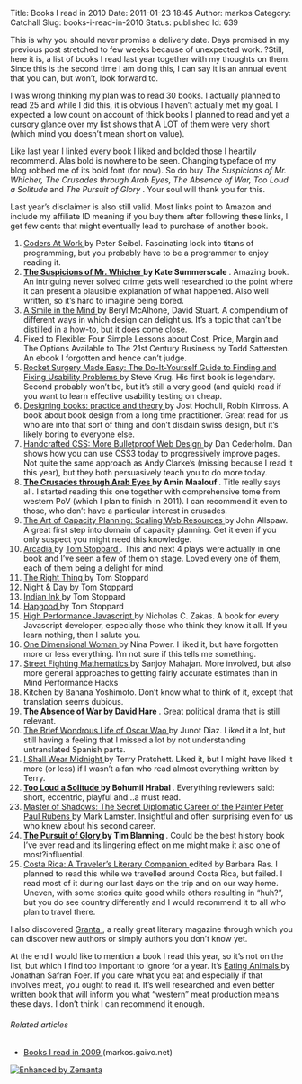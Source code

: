 Title: Books I read in 2010
Date: 2011-01-23 18:45
Author: markos
Category: Catchall
Slug: books-i-read-in-2010
Status: published
Id: 639

<html>
 <body>
  <div>
   <p>
    This is why you should never promise a delivery date. Days promised in my previous post stretched to few weeks because of unexpected work. ?Still, here it is, a list of books I read last year together with my thoughts on them. Since this is the second time I am doing this, I can say it is an annual event that you can, but won’t, look forward to.
   </p>
   <p>
    I was wrong thinking my plan was to read 30 books. I actually planned to read 25 and while I did this, it is obvious I haven’t actually met my goal. I expected a low count on account of thick books I planned to read and yet a cursory glance over my list shows that A LOT of them were very short (which mind you doesn’t mean short on value).
   </p>
   <p>
    Like last year I linked every book I liked and bolded those I heartily recommend. Alas bold is nowhere to be seen. Changing typeface of my blog robbed me of its bold font (for now). So do buy
    <em>
     The Suspicions of Mr. Whicher, The Crusades through Arab Eyes, The Absence of War, Too Loud a Solitude
    </em>
    and
    <em>
     The Pursuit of Glory
    </em>
    . Your soul will thank you for this.
   </p>
   <p>
    Last year’s disclaimer is also still valid. Most links point to Amazon and include my affiliate ID meaning if you buy them after following these links, I get few cents that might eventually lead to purchase of another book.
   </p>
   <ol>
    <li>
     <a href="http://www.amazon.com/Coders-at-Work-Peter-Seibel/dp/1430219483">
      Coders At Work
     </a>
     by Peter Seibel. Fascinating look into titans of programming, but you probably have to be a programmer to enjoy reading it.
    </li>
    <li>
     <strong>
      <a href="http://www.amazon.com/gp/product/0802715354?ie=UTF8&amp;tag=devel-20&amp;linkCode=as2&amp;camp=1789&amp;creative=390957&amp;creativeASIN=0802715354">
       The Suspicions of Mr. Whicher
      </a>
      by Kate Summerscale
     </strong>
     . Amazing book. An intriguing never solved crime gets well researched to the point where it can present a plausible explanation of what happened. Also well written, so it’s hard to imagine being bored.
    </li>
    <li>
     <a href="http://www.amazon.com/gp/product/0714838128?ie=UTF8&amp;tag=devel-20&amp;linkCode=as2&amp;camp=1789&amp;creative=390957&amp;creativeASIN=0714838128">
      A Smile in the Mind
     </a>
     by Beryl McAlhone, David Stuart. A compendium of different ways in which design can delight us. It’s a topic that can’t be distilled in a how-to, but it does come close.
    </li>
    <li>
     Fixed to Flexible: Four Simple Lessons about Cost, Price, Margin and The Options Available to The 21st Century Business by Todd Sattersten. An ebook I forgotten and hence can’t judge.
    </li>
    <li>
     <a href="http://www.amazon.com/Rocket-Surgery-Made-Easy-Yourself/dp/0321657292">
      Rocket Surgery Made Easy: The Do-It-Yourself Guide to Finding and Fixing Usability Problems
     </a>
     by Steve Krug. His first book is legendary. Second probably won’t be, but it’s still a very good (and quick) read if you want to learn effective usability testing on cheap.
    </li>
    <li>
     <a href="http://www.amazon.com/gp/product/0907259235?ie=UTF8&amp;tag=devel-20&amp;linkCode=as2&amp;camp=1789&amp;creative=390957&amp;creativeASIN=0907259235">
      Designing books: practice and theory
     </a>
     by Jost Hochuli, Robin Kinross. A book about book design from a long time practitioner. Great read for us who are into that sort of thing and don’t disdain swiss design, but it’s likely boring to everyone else.
    </li>
    <li>
     <a href="http://www.amazon.com/gp/product/0321643380?ie=UTF8&amp;tag=devel-20&amp;linkCode=as2&amp;camp=1789&amp;creative=390957&amp;creativeASIN=0321643380">
      Handcrafted CSS: More Bulletproof Web Design
     </a>
     by Dan Cederholm. Dan shows how you can use CSS3 today to progressively improve pages. Not quite the same approach as Andy Clarke’s (missing because I read it this year), but they both persuasively teach you to do more today.
    </li>
    <li>
     <strong>
      <a href="http://www.amazon.com/gp/product/0805208984?ie=UTF8&amp;tag=devel-20&amp;linkCode=as2&amp;camp=1789&amp;creative=390957&amp;creativeASIN=0805208984">
       The Crusades through Arab Eyes
      </a>
      by Amin Maalouf
     </strong>
     . Title really says all. I started reading this one together with comprehensive tome from western PoV (which I plan to finish in 2011). I can recommend it even to those, who don’t have a particular interest in crusades.
    </li>
    <li>
     <a href="http://www.amazon.com/gp/product/0596518579?ie=UTF8&amp;tag=devel-20&amp;linkCode=as2&amp;camp=1789&amp;creative=390957&amp;creativeASIN=0596518579">
      The Art of Capacity Planning: Scaling Web Resources
     </a>
     by John Allspaw. A great first step into domain of capacity planning. Get it even if you only suspect you might need this knowledge.
    </li>
    <li>
     <a href="http://www.amazon.com/gp/product/0571197515?ie=UTF8&amp;tag=devel-20&amp;linkCode=as2&amp;camp=1789&amp;creative=390957&amp;creativeASIN=0571197515">
      Arcadia
     </a>
     by
     <a class="zem_slink" href="http://www.myspace.com/everything/tom-stoppard" rel="myspaceeverything" title="Tom Stoppard">
      Tom Stoppard
     </a>
     . This and next 4 plays were actually in one book and I’ve seen a few of them on stage. Loved every one of them, each of them being a delight for mind.
    </li>
    <li>
     <a href="http://www.amazon.com/gp/product/0571197515?ie=UTF8&amp;tag=devel-20&amp;linkCode=as2&amp;camp=1789&amp;creative=390957&amp;creativeASIN=0571197515">
      The Right Thing
     </a>
     by Tom Stoppard
    </li>
    <li>
     <a href="http://www.amazon.com/gp/product/0571197515?ie=UTF8&amp;tag=devel-20&amp;linkCode=as2&amp;camp=1789&amp;creative=390957&amp;creativeASIN=0571197515">
      Night &amp; Day
     </a>
     by Tom Stoppard
    </li>
    <li>
     <a href="http://www.amazon.com/gp/product/0571197515?ie=UTF8&amp;tag=devel-20&amp;linkCode=as2&amp;camp=1789&amp;creative=390957&amp;creativeASIN=0571197515">
      Indian Ink
     </a>
     by Tom Stoppard
    </li>
    <li>
     <a href="http://www.amazon.com/gp/product/0571197515?ie=UTF8&amp;tag=devel-20&amp;linkCode=as2&amp;camp=1789&amp;creative=390957&amp;creativeASIN=0571197515">
      Hapgood
     </a>
     by Tom Stoppard
    </li>
    <li>
     <a href="http://www.amazon.com/gp/product/059680279X?ie=UTF8&amp;tag=devel-20&amp;linkCode=as2&amp;camp=1789&amp;creative=390957&amp;creativeASIN=059680279X">
      High Performance Javascript
     </a>
     by Nicholas C. Zakas. A book for every Javascript developer, especially those who think they know it all. If you learn nothing, then I salute you.
    </li>
    <li>
     <a href="http://www.amazon.com/gp/product/1846942411?ie=UTF8&amp;tag=devel-20&amp;linkCode=as2&amp;camp=1789&amp;creative=390957&amp;creativeASIN=1846942411">
      One Dimensional Woman
     </a>
     by Nina Power. I liked it, but have forgotten more or less everything. I’m not sure if this tells me something.
    </li>
    <li>
     <a href="http://ocw.mit.edu/courses/mathematics/18-098-street-fighting-mathematics-january-iap-2008/readings/sf_math.pdf">
      Street Fighting Mathematics
     </a>
     by Sanjoy Mahajan. More involved, but also more general approaches to getting fairly accurate estimates than in Mind Performance Hacks
    </li>
    <li>
     Kitchen by Banana Yoshimoto. Don’t know what to think of it, except that translation seems dubious.
    </li>
    <li>
     <strong>
      <a href="http://www.amazon.com/gp/product/0571170714?ie=UTF8&amp;tag=devel-20&amp;linkCode=as2&amp;camp=1789&amp;creative=390957&amp;creativeASIN=0571170714">
       The Absence of War
      </a>
      by David Hare
     </strong>
     . Great political drama that is still relevant.
    </li>
    <li>
     <a href="http://www.amazon.com/gp/product/1594483299?ie=UTF8&amp;tag=devel-20&amp;linkCode=as2&amp;camp=1789&amp;creative=390957&amp;creativeASIN=1594483299">
      The Brief Wondrous Life of Oscar Wao
     </a>
     by Junot Diaz. Liked it a lot, but still having a feeling that I missed a lot by not understanding untranslated Spanish parts.
    </li>
    <li>
     <a href="http://www.amazon.com/gp/product/0061433047?ie=UTF8&amp;tag=devel-20&amp;linkCode=as2&amp;camp=1789&amp;creative=390957&amp;creativeASIN=0061433047">
      I Shall Wear Midnight
     </a>
     by Terry Pratchett. Liked it, but I might have liked it more (or less) if I wasn’t a fan who read almost everything written by Terry.
    </li>
    <li>
     <strong>
      <a href="http://www.amazon.com/gp/product/0156904586?ie=UTF8&amp;tag=devel-20&amp;linkCode=as2&amp;camp=1789&amp;creative=390957&amp;creativeASIN=0156904586">
       Too Loud a Solitude
      </a>
      by Bohumil Hrabal
     </strong>
     . Everything reviewers said: short, eccentric, playful and…a must read.
    </li>
    <li>
     <a href="http://www.amazon.com/gp/product/0307387356?ie=UTF8&amp;tag=devel-20&amp;linkCode=as2&amp;camp=1789&amp;creative=390957&amp;creativeASIN=0307387356">
      Master of Shadows: The Secret Diplomatic Career of the Painter Peter Paul Rubens
     </a>
     by Mark Lamster. Insightful and often surprising even for us who knew about his second career.
    </li>
    <li>
     <strong>
      <a href="http://www.amazon.com/gp/product/B001LF4APO?ie=UTF8&amp;tag=devel-20&amp;linkCode=as2&amp;camp=1789&amp;creative=390957&amp;creativeASIN=B001LF4APO">
       The Pursuit of Glory
      </a>
      by Tim Blanning
     </strong>
     . Could be the best history book I’ve ever read and its lingering effect on me might make it also one of most?influential.
    </li>
    <li>
     <a href="http://www.amazon.com/gp/product/1883513006?ie=UTF8&amp;tag=devel-20&amp;linkCode=as2&amp;camp=1789&amp;creative=390957&amp;creativeASIN=1883513006">
      Costa Rica: A Traveler’s Literary Companion
     </a>
     edited by Barbara Ras. I planned to read this while we travelled around Costa Rica, but failed. I read most of it during our last days on the trip and on our way home. Uneven, with some stories quite good while others resulting in “huh?”, but you do see country differently and I would recommend it to all who plan to travel there.
    </li>
   </ol>
   <p>
    I also discovered
    <a href="http://www.granta.com/">
     Granta
    </a>
    , a really great literary magazine through which you can discover new authors or simply authors you don’t know yet.
   </p>
   <p>
    At the end I would like to mention a book I read this year, so it’s not on the list, but which I find too important to ignore for a year. It’s
    <a href="http://www.amazon.com/gp/product/0316069884?ie=UTF8&amp;tag=devel-20&amp;linkCode=as2&amp;camp=1789&amp;creative=390957&amp;creativeASIN=0316069884">
     Eating Animals
    </a>
    by Jonathan Safran Foer. If you care what you eat and especially if that involves meat, you ought to read it. It’s well researched and even better written book that will inform you what “western” meat production means these days. I don’t think I can recommend it enough.
   </p>
   <h6 class="zemanta-related-title">
    Related articles
   </h6>
   <ul class="zemanta-article-ul">
    <li class="zemanta-article-ul-li">
     <a href="books-i-read-in-2009.html">
      Books I read in 2009
     </a>
     (markos.gaivo.net)
    </li>
   </ul>
   <div class="zemanta-pixie">
    <a class="zemanta-pixie-a" href="http://www.zemanta.com/" title="Enhanced by Zemanta">
     <img alt="Enhanced by Zemanta" class="zemanta-pixie-img" src="http://img.zemanta.com/zemified_e.png?x-id=e138a118-5a43-45ee-b7b3-eac67ee0d584"/>
    </a>
   </div>
  </div>
 </body>
</html>